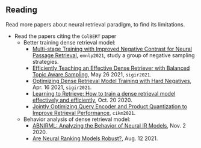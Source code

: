 
## Reading

Read more papers about neural retrieval paradigm, to find its limitations.

- Read the papers citing the `ColBERT` paper
  - Better training dense retrieval model:
    - [Multi-stage Training with Improved Negative Contrast for Neural Passage Retrieval](https://aclanthology.org/2021.emnlp-main.492.pdf), `emnlp2021`, study a group of negative sampling strategies.
    - [Efficiently Teaching an Effective Dense Retriever with Balanced Topic Aware Sampling](https://arxiv.org/pdf/2104.06967.pdf), May 26 2021, `sigir2021`.
    - [Optimizing Dense Retrieval Model Training with Hard Negatives](https://arxiv.org/pdf/2104.08051.pdf), Apr. 16 2021, `sigir2021`.
    - [Learning to Retrieve: How to train a dense retrieval model effectively and efficiently](https://arxiv.org/pdf/2010.10469.pdf), Oct. 20 2020.
    - [Jointly Optimizing Query Encoder and Product Quantization to Improve Retrieval Performance](https://dl.acm.org/doi/pdf/10.1145/3459637.3482358?casa_token=iFXYTKXSIr0AAAAA:qfyd6jhPx6G8LMlkFEVWZ42KDDG0_o08ZRp-AYlshqR5uwYsz0dwjpaB4Ek3nqlhR8Q_6zsJ8Ur6q8Y), `cikm2021`.
  - Behavior analysis of dense retrieval model:
    - [ABNIRML: Analyzing the Behavior of Neural IR Models](https://arxiv.org/pdf/2011.00696.pdf), Nov. 2 2020.
    - [Are Neural Ranking Models Robust?](https://arxiv.org/pdf/2108.05018.pdf), Aug. 12 2021.
